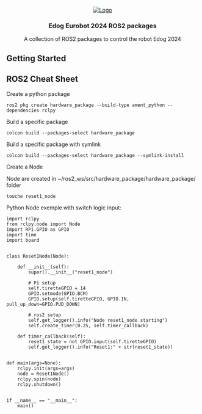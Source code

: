 <!-- PROJECT LOGO -->
<br />
<div align="center">
  <a href="https://github.com/othneildrew/Best-README-Template">
    <img src="https://i.postimg.cc/BZcpdHgc/table-2024-Feb-25-11-50-22-AM-000-Customized-View5422542567.png" alt="Logo">
  </a>

  <h3 align="center">Edog Eurobot 2024 ROS2 packages </h3>

  <p align="center">
    A collection of ROS2 packages to control the robot Edog 2024
    </p>
</div>


## Getting Started

## ROS2 Cheat Sheet

Create a python package
```shell
ros2 pkg create hardware_package --build-type ament_python --dependencies rclpy
```

Build a specific package
```shell
colcon build --packages-select hardware_package
```

Build a specific package with symlink
```shell
colcon build --packages-select hardware_package --symlink-install
```


Create a Node

Node are created in ~/ros2_ws/src/hardware_package/hardware_package/ folder
```shell
touche reset1_node
```

Python Node exemple with switch logic input:
```python#!/usr/bin/env python3
import rclpy
from rclpy.node import Node
import RPi.GPIO as GPIO
import time
import board


class Reset1Node(Node):

    def __init__(self):
        super().__init__("reset1_node")

        # Pi setup
        self.tiretteGPIO = 14
        GPIO.setmode(GPIO.BCM)
        GPIO.setup(self.tiretteGPIO, GPIO.IN, pull_up_down=GPIO.PUD_DOWN)

        # ros2 setup
        self.get_logger().info("Node reset1_node starting")
        self.create_timer(0.25, self.timer_callback)

    def timer_callback(self):
        reset1_state = not GPIO.input(self.tiretteGPIO)
        self.get_logger().info("Reset1:" + str(reset1_state))


def main(args=None):
    rclpy.init(args=args)
    node = Reset1Node()
    rclpy.spin(node)
    rclpy.shutdown()


if __name__ == "__main__":
    main()

```